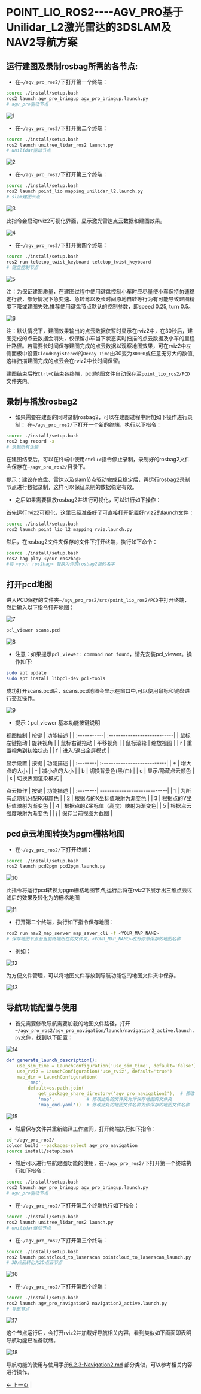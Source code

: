 # POINT_LIO_ROS2----AGV_PRO基于Unilidar_L2激光雷达的3DSLAM及NAV2导航方案

## 运行建图及录制rosbag所需的各节点:

- 在`~/agv_pro_ros2/`下打开第一个终端：

```bash
source ./install/setup.bash
ros2 launch agv_pro_bringup agv_pro_bringup.launch.py
# agv_pro驱动节点
```

![1](../../resources/6-SDKDevelopment/6.2/6.2.6/1.png)

- 在`~/agv_pro_ros2/`下打开第二个终端：

```bash
source ./install/setup.bash
ros2 launch unitree_lidar_ros2 launch.py
# unilidar驱动节点
```

![2](../../resources/6-SDKDevelopment/6.2/6.2.6/2.png)

- 在`~/agv_pro_ros2/`下打开第三个终端：

```bash
source ./install/setup.bash
ros2 launch point_lio mapping_unilidar_l2.launch.py
# slam建图节点
```

![3](../../resources/6-SDKDevelopment/6.2/6.2.6/3.png)

此指令会启动rviz2可视化界面，显示激光雷达点云数据和建图效果。

![4](../../resources/6-SDKDevelopment/6.2/6.2.6/4.png)

- 在`~/agv_pro_ros2/`下打开第四个终端：

```bash
source ./install/setup.bash
ros2 run teletop_twist_keyboard teletop_twist_keyboard
# 键盘控制节点
```

![5](../../resources/6-SDKDevelopment/6.2/6.2.6/8.png)

注：为保证建图质量，在建图过程中使用键盘控制小车时应尽量使小车保持匀速稳定行驶，部分情况下急变速、急转弯以及长时间原地自转等行为有可能导致建图精度下降或建图失效.推荐使用键盘节点默认的控制参数，即speed 0.25, turn 0.5。

![6](../../resources/6-SDKDevelopment/6.2/6.2.6/7.png)

注：默认情况下，建图效果输出的点云数据仅暂时显示在rviz2中，在30秒后，建图完成的点云数据会消失，仅保留小车当下状态实时扫描的点云数据及小车的里程计路径。若需要长时间保存建图完成的点云数据以观察地图效果，可在rviz2中左侧面板中设置`CloudRegistered`的`Decay Time`由30变为`30000`或任意无穷大的数值,这样扫描建图完成的点云会在rviz2中长时间保留。

建图结束后按`Ctrl+C`结束各终端，pcd地图文件自动保存至`point_lio_ros2/PCD`文件夹内。

## 录制与播放rosbag2

- 如果需要在建图的同时录制rosbag2，可以在建图过程中附加如下操作进行录制：
在`~/agv_pro_ros2/`下打开一个新的终端，执行以下指令：

```bash
source ./install/setup.bash
ros2 bag record -a
# 录制所有话题
```

在建图结束后，可以在终端中使用`ctrl`+`c`指令停止录制，录制好的rosbag2文件会保存在`~/agv_pro_ros2/`目录下。

提示：建议在底盘、雷达以及slam节点驱动完成且稳定后，再运行rosbag2录制节点进行数据录制，这样可以保证录制的数据稳定有效。

- 之后如果需要播放rosbag2并进行可视化，可以进行如下操作：

首先运行rviz2可视化，这里已经准备好了可直接打开配置好rviz2的launch文件：

```bash
source ./install/setup.bash
ros2 launch point_lio l2_mapping_rviz.launch.py
```

然后，在rosbag2文件夹保存的文件下打开终端，执行如下命令：

```bash
source ./install/setup.bash
ros2 bag play <your ros2bag>
#将 <your ros2bag> 替换为你的rosbag2包的名字
```

## 打开pcd地图

进入PCD保存的文件夹`~/agv_pro_ros2/src/point_lio_ros2/PCD`中打开终端，然后输入以下指令打开地图：


![7](../../resources/6-SDKDevelopment/6.2/6.2.6/9.png)

```bash
pcl_viewer scans.pcd
```

![8](../../resources/6-SDKDevelopment/6.2/6.2.6/10.png)

- 注意：如果提示`pcl_viewer: command not found`，请先安装pcl_viewer。操作如下:

```bash
sudo apt update
sudo apt install libpcl-dev pcl-tools
```

成功打开scans.pcd后，scans.pcd地图会显示在窗口中,可以使用鼠标和键盘进行交互操作。


![9](../../resources/6-SDKDevelopment/6.2/6.2.6/11.png)

- 提示：pcl_viewer 基本功能按键说明

视图控制
| 按键         | 功能描述                    |
| :-----------| :---------------------------|
| 鼠标左键拖动 | 旋转视角                     |
| 鼠标右键拖动 | 平移视角                     |
| 鼠标滚轮     | 缩放视图                     |
| r           | 重置视角到初始状态            |
| f        | 进入/退出全屏模式                |

显示设置
| 按键     | 功能描述                     |
| :--------| :---------------------------|
| +        | 增大点的大小                 |
| -        | 减小点的大小                 |
| b        | 切换背景色(黑/白)            |
| c        | 显示/隐藏点云颜色            |
| s        | 切换表面渲染模式             |

点云操作
| 按键      | 功能描述                    |
| :--------| ----------------------------|
| 1        | 为所有点随机分配RGB颜色       |
| 2        | 根据点的X坐标值映射为渐变色   |
| 3        | 根据点的Y坐标值映射为渐变色   |
| 4        | 根据点的Z坐标值（高度）映射为渐变色|
| 5        | 根据点云强度映射为渐变色      |
| j        | 保存当前视图为截图            |

## pcd点云地图转换为pgm栅格地图

- 在`~/agv_pro_ros2/`下打开终端：

```bash
source ./install/setup.bash
ros2 launch pcd2pgm pcd2pgm.launch.py
```

![10](../../resources/6-SDKDevelopment/6.2/6.2.6/13.png)

此指令将运行pcd转换为pgm栅格地图节点,运行后将在rviz2下展示出三维点云过滤后的效果及转化为的栅格地图

![11](../../resources/6-SDKDevelopment/6.2/6.2.6/12.png)

- 打开第二个终端，执行如下指令保存地图：

```bash
ros2 run nav2_map_server map_saver_cli -f <YOUR_MAP_NAME>
# 保存地图节点至当前终端所在的文件夹，<YOUR_MAP_NAME>改为你想保存的地图名称
```

- 例如：

![12](../../resources/6-SDKDevelopment/6.2/6.2.6/14.png)

为方便文件管理，可以将地图文件存放到导航功能包的地图文件夹中保存。

![13](../../resources/6-SDKDevelopment/6.2/6.2.6/15.png)

## 导航功能配置与使用

- 首先需要修改导航需要加载的地图文件路径，打开`~/agv_pro_ros2/agv_pro_navigation/launch/navigation2_active.launch.py`文件，找到以下配置：

![14](../../resources/6-SDKDevelopment/6.2/6.2.6/17.png)

```yaml
def generate_launch_description():
    use_sim_time = LaunchConfiguration('use_sim_time', default='false')
    use_rviz = LaunchConfiguration('use_rviz', default='true')
    map_dir = LaunchConfiguration(
        'map',
        default=os.path.join(
            get_package_share_directory('agv_pro_navigation2'),  # 修改此处的文件夹为你保存地图的文件夹
            'map',            # 修改此处的文件夹为你保存地图的文件夹
            'map_end.yaml'))  # 修改此处的地图文件名称为你保存的地图文件名称
```

![15](../../resources/6-SDKDevelopment/6.2/6.2.6/16.png)

- 然后保存文件并重新编译工作空间，打开终端执行如下指令：

```bash
cd ~/agv_pro_ros2/
colcon build --packages-select agv_pro_navigation
source install/setup.bash
```

- 然后可以进行导航建图功能的使用，在`~/agv_pro_ros2/`下打开第一个终端执行如下指令：

```bash
source ./install/setup.bash
ros2 launch agv_pro_bringup agv_pro_bringup.launch.py
# agv_pro驱动节点
```

- 在`~/agv_pro_ros2/`下打开第二个终端执行如下指令：

```bash
source ./install/setup.bash
ros2 launch unitree_lidar_ros2 launch.py 
# unilidar驱动节点
```

- 在`~/agv_pro_ros2/`下打开第三个终端：

```bash
source ./install/setup.bash
ros2 launch pointcloud_to_laserscan pointcloud_to_laserscan_launch.py 
# 3D点云转化为2D点云节点
```

![16](../../resources/6-SDKDevelopment/6.2/6.2.6/20.png)

- 在`~/agv_pro_ros2/`下打开第四个终端：

```bash
source ./install/setup.bash
ros2 launch agv_pro_navigation2 navigation2_active.launch.py
# 导航节点
``` 

![17](../../resources/6-SDKDevelopment/6.2/6.2.6/19.png)


这个节点运行后，会打开rviz2并加载好导航相关内容，看到类似如下画面即表明导航功能已准备就绪。

![18](../../resources/6-SDKDevelopment/6.2/6.2.6/18.png)

导航功能的使用与使用手册[6.2.3-Navigation2.md](6.2.3-Navigation2.md) 部分类似，可以参考相关内容进行操作。


[← 上一页](6.2.5-Gazebo.md) | 
